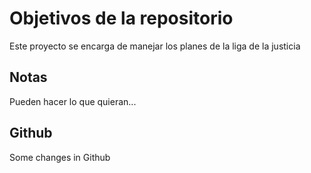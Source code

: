 # Objetivos de la repositorio

Este proyecto se encarga de manejar los planes de la liga de la justicia


## Notas
Pueden hacer lo que quieran...

## Github
Some changes in Github
